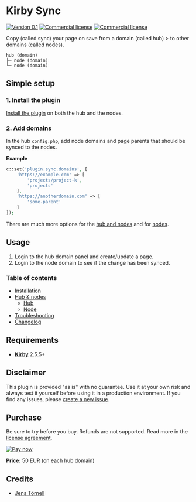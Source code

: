 # Kirby Sync

[![Version 0.1](https://img.shields.io/badge/version-0.1-blue.svg)](https://github.com/jenstornell/kirby-sync/blob/master/docs/changelog.md) [![Commercial license](https://img.shields.io/badge/license-commercial-red.svg)](https://github.com/jenstornell/kirby-sync/blob/master/docs/license.md) [![Commercial license](https://img.shields.io/badge/price-€50-yellow.svg)](https://github.com/jenstornell/kirby-sync/blob/master/docs/license.md)

Copy (called sync) your page on save from a domain (called hub) > to other domains (called nodes).

```text
hub (domain)
├─ node (domain)
└─ node (domain)
```

## Simple setup

### 1. Install the plugin

[Install the plugin](docs/installation.md) on both the hub and the nodes.

### 2. Add domains

In the hub `config.php`, add node domains and page parents that should be synced to the nodes.

**Example**

```php
c::set('plugin.sync.domains', [
    'https://example.com' => [
        'projects/project-k',
        'projects'
    ],
    'https://anotherdomain.com' => [
        'some-parent'
    ]
]);
```

There are much more options for the [hub and nodes](docs/hub-nodes.md) and for [nodes](docs/node.md).

## Usage

1. Login to the hub domain panel and create/update a page.
1. Login to the node domain to see if the change has been synced.

### Table of contents

- [Installation](docs/installation.md)
- [Hub & nodes](docs/hub-nodes.md)
  - [Hub](docs/hub.md)
  - [Node](docs/node.md)
- [Troubleshooting](docs/troubleshooting.md)
- [Changelog](docs/changelog.md)

## Requirements

- [**Kirby**](https://getkirby.com/) 2.5.5+

## Disclaimer

This plugin is provided "as is" with no guarantee. Use it at your own risk and always test it yourself before using it in a production environment. If you find any issues, please [create a new issue](https://github.com/username/plugin-name/issues/new).

## Purchase

Be sure to try before you buy. Refunds are not supported. Read more in the [license agreement](docs/license.md).

[![Pay now](https://www.paypalobjects.com/en_US/SE/i/btn/btn_paynowCC_LG.gif)](https://www.paypal.com/cgi-bin/webscr?cmd=_s-xclick&hosted_button_id=W68WGMJVFLTFU)

**Price:** 50 EUR (on each hub domain)

## Credits

- [Jens Törnell](https://github.com/jenstornell)